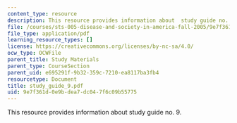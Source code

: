 ```yaml
---
content_type: resource
description: This resource provides information about  study guide no. 9.
file: /courses/sts-005-disease-and-society-in-america-fall-2005/9e7f361d0e9bdea7dc047f6c09b55775_study_guide_9.pdf
file_type: application/pdf
learning_resource_types: []
license: https://creativecommons.org/licenses/by-nc-sa/4.0/
ocw_type: OCWFile
parent_title: Study Materials
parent_type: CourseSection
parent_uid: e695291f-9b32-359c-7210-ea8117ba3fb4
resourcetype: Document
title: study_guide_9.pdf
uid: 9e7f361d-0e9b-dea7-dc04-7f6c09b55775
---
```

This resource provides information about  study guide no. 9.